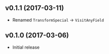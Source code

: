 ## v0.1.1 (2017-03-11)

* Renamed `TransformSpecial` → `VisitAnyField` 

## v0.1.0 (2017-03-06)

* Initial release 